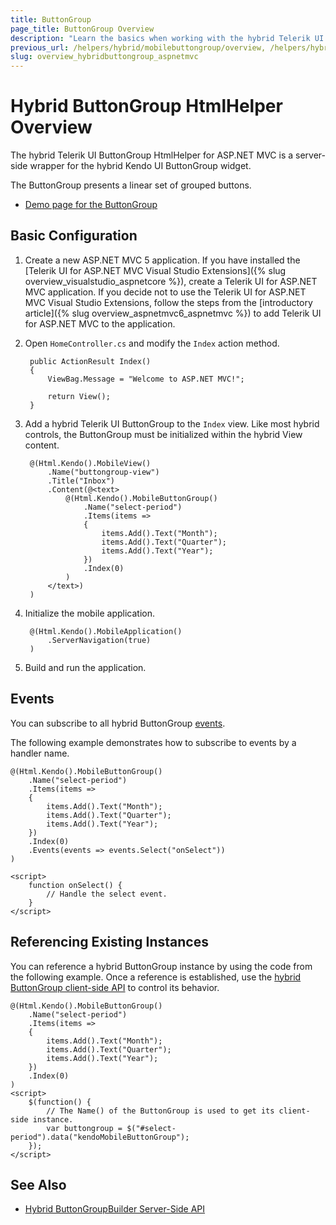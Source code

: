 ```yaml
---
title: ButtonGroup
page_title: ButtonGroup Overview
description: "Learn the basics when working with the hybrid Telerik UI ButtonGroup HtmlHelper for ASP.NET MVC."
previous_url: /helpers/hybrid/mobilebuttongroup/overview, /helpers/hybrid/mobilebuttongroup
slug: overview_hybridbuttongroup_aspnetmvc
---
```


# Hybrid ButtonGroup HtmlHelper Overview

The hybrid Telerik UI ButtonGroup HtmlHelper for ASP.NET MVC is a server-side wrapper for the hybrid Kendo UI ButtonGroup widget.

The ButtonGroup presents a linear set of grouped buttons.

* [Demo page for the ButtonGroup](https://demos.telerik.com/kendo-ui/m/index#buttongroup/mobile)

## Basic Configuration

1. Create a new ASP.NET MVC 5 application. If you have installed the [Telerik UI for ASP.NET MVC Visual Studio Extensions]({% slug overview_visualstudio_aspnetcore %}), create a Telerik UI for ASP.NET MVC application. If you decide not to use the Telerik UI for ASP.NET MVC Visual Studio Extensions, follow the steps from the [introductory article]({% slug overview_aspnetmvc6_aspnetmvc %}) to add Telerik UI for ASP.NET MVC to the application.
1. Open `HomeController.cs` and modify the `Index` action method.

        public ActionResult Index()
        {
            ViewBag.Message = "Welcome to ASP.NET MVC!";

            return View();
        }

1. Add a hybrid Telerik UI ButtonGroup to the `Index` view. Like most hybrid controls, the ButtonGroup must be initialized within the hybrid View content.

        @(Html.Kendo().MobileView()
            .Name("buttongroup-view")
            .Title("Inbox")
            .Content(@<text>
                @(Html.Kendo().MobileButtonGroup()
                    .Name("select-period")
                    .Items(items =>
                    {
                        items.Add().Text("Month");
                        items.Add().Text("Quarter");
                        items.Add().Text("Year");
                    })
                    .Index(0)
                )
            </text>)
        )

1. Initialize the mobile application.

        @(Html.Kendo().MobileApplication()
            .ServerNavigation(true)
        )

1. Build and run the application.

## Events

You can subscribe to all hybrid ButtonGroup [events](https://docs.telerik.com/kendo-ui/api/javascript/mobile/ui/buttongroup#events).

The following example demonstrates how to subscribe to events by a handler name.

    @(Html.Kendo().MobileButtonGroup()
        .Name("select-period")
        .Items(items =>
        {
            items.Add().Text("Month");
            items.Add().Text("Quarter");
            items.Add().Text("Year");
        })
        .Index(0)
        .Events(events => events.Select("onSelect"))
    )

    <script>
        function onSelect() {
            // Handle the select event.
        }
    </script>

## Referencing Existing Instances

You can reference a hybrid ButtonGroup instance by using the code from the following example. Once a reference is established, use the [hybrid ButtonGroup client-side API](https://docs.telerik.com/kendo-ui/api/javascript/mobile/ui/buttongroup#methods) to control its behavior.

    @(Html.Kendo().MobileButtonGroup()
        .Name("select-period")
        .Items(items =>
        {
            items.Add().Text("Month");
            items.Add().Text("Quarter");
            items.Add().Text("Year");
        })
        .Index(0)
    )
    <script>
        $(function() {
            // The Name() of the ButtonGroup is used to get its client-side instance.
            var buttongroup = $("#select-period").data("kendoMobileButtonGroup");
        });
    </script>

## See Also

* [Hybrid ButtonGroupBuilder Server-Side API](https://docs.telerik.com/aspnet-mvc/api/Kendo.Mvc.UI.Fluent/MobileButtonGroupBuilder)
